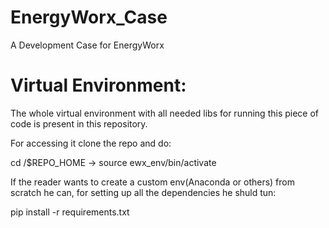 # EnergyWorx_Case
A Development Case for EnergyWorx

# Virtual Environment:
The whole virtual environment with all needed libs for running this piece of code is present in this repository. 

For accessing it clone the repo and do:

cd /$REPO_HOME -> source ewx_env/bin/activate

If the reader wants to create a custom env(Anaconda or others) from scratch he can, for setting up all the dependencies he shuld tun:

pip install -r requirements.txt  
